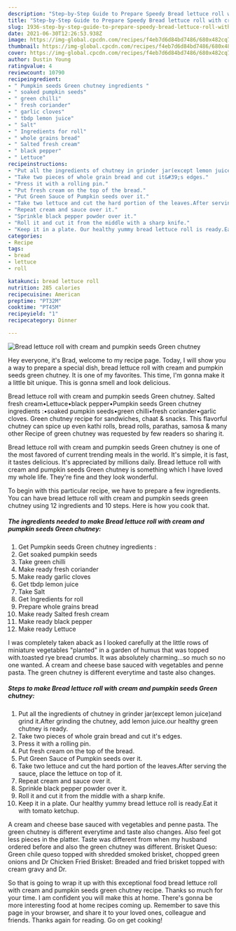 ```yaml
---
description: "Step-by-Step Guide to Prepare Speedy Bread lettuce roll with cream and pumpkin seeds Green chutney"
title: "Step-by-Step Guide to Prepare Speedy Bread lettuce roll with cream and pumpkin seeds Green chutney"
slug: 1936-step-by-step-guide-to-prepare-speedy-bread-lettuce-roll-with-cream-and-pumpkin-seeds-green-chutney
date: 2021-06-30T12:26:53.938Z
image: https://img-global.cpcdn.com/recipes/f4eb7d6d84bd7486/680x482cq70/bread-lettuce-roll-with-cream-and-pumpkin-seeds-green-chutney-recipe-main-photo.jpg
thumbnail: https://img-global.cpcdn.com/recipes/f4eb7d6d84bd7486/680x482cq70/bread-lettuce-roll-with-cream-and-pumpkin-seeds-green-chutney-recipe-main-photo.jpg
cover: https://img-global.cpcdn.com/recipes/f4eb7d6d84bd7486/680x482cq70/bread-lettuce-roll-with-cream-and-pumpkin-seeds-green-chutney-recipe-main-photo.jpg
author: Dustin Young
ratingvalue: 4
reviewcount: 10790
recipeingredient:
- " Pumpkin seeds Green chutney ingredients "
- " soaked pumpkin seeds"
- " green chilli"
- " fresh coriander"
- " garlic cloves"
- " tbdp lemon juice"
- " Salt"
- " Ingredients for roll"
- " whole grains bread"
- " Salted fresh cream"
- " black pepper"
- " Lettuce"
recipeinstructions:
- "Put all the ingredients of chutney in grinder jar(except lemon juice)and grind it.After grinding the chutney, add lemon juice.our healthy green chutney is ready."
- "Take two pieces of whole grain bread and cut it&#39;s edges."
- "Press it with a rolling pin."
- "Put fresh cream on the top of the bread."
- "Put Green Sauce of Pumpkin seeds over it."
- "Take two lettuce and cut the hard portion of the leaves.After serving the sauce, place the lettuce on top of it."
- "Repeat cream and sauce over it."
- "Sprinkle black pepper powder over it."
- "Roll it and cut it from the middle with a sharp knife."
- "Keep it in a plate. Our healthy yummy bread lettuce roll is ready.Eat it with tomato ketchup."
categories:
- Recipe
tags:
- bread
- lettuce
- roll

katakunci: bread lettuce roll 
nutrition: 285 calories
recipecuisine: American
preptime: "PT32M"
cooktime: "PT45M"
recipeyield: "1"
recipecategory: Dinner

---
```



![Bread lettuce roll with cream and pumpkin seeds Green chutney](https://img-global.cpcdn.com/recipes/f4eb7d6d84bd7486/680x482cq70/bread-lettuce-roll-with-cream-and-pumpkin-seeds-green-chutney-recipe-main-photo.jpg)

Hey everyone, it's Brad, welcome to my recipe page. Today, I will show you a way to prepare a special dish, bread lettuce roll with cream and pumpkin seeds green chutney. It is one of my favorites. This time, I'm gonna make it a little bit unique. This is gonna smell and look delicious.

Bread lettuce roll with cream and pumpkin seeds Green chutney. Salted fresh cream•Lettuce•black pepper•Pumpkin seeds Green chutney ingredients :•soaked pumpkin seeds•green chilli•fresh coriander•garlic cloves. Green chutney recipe for sandwiches, chaat &amp; snacks. This flavorful chutney can spice up even kathi rolls, bread rolls, parathas, samosa &amp; many other Recipe of green chutney was requested by few readers so sharing it.

Bread lettuce roll with cream and pumpkin seeds Green chutney is one of the most favored of current trending meals in the world. It's simple, it is fast, it tastes delicious. It's appreciated by millions daily. Bread lettuce roll with cream and pumpkin seeds Green chutney is something which I have loved my whole life. They're fine and they look wonderful.


To begin with this particular recipe, we have to prepare a few ingredients. You can have bread lettuce roll with cream and pumpkin seeds green chutney using 12 ingredients and 10 steps. Here is how you cook that.

<!--inarticleads1-->

##### The ingredients needed to make Bread lettuce roll with cream and pumpkin seeds Green chutney:

1. Get  Pumpkin seeds Green chutney ingredients :
1. Get  soaked pumpkin seeds
1. Take  green chilli
1. Make ready  fresh coriander
1. Make ready  garlic cloves
1. Get  tbdp lemon juice
1. Take  Salt
1. Get  Ingredients for roll
1. Prepare  whole grains bread
1. Make ready  Salted fresh cream
1. Make ready  black pepper
1. Make ready  Lettuce


I was completely taken aback as I looked carefully at the little rows of miniature vegetables &#34;planted&#34; in a garden of humus that was topped with.toasted rye bread crumbs. It was absolutely charming…so much so no one wanted. A cream and cheese base sauced with vegetables and penne pasta. The green chutney is different everytime and taste also changes. 

<!--inarticleads2-->

##### Steps to make Bread lettuce roll with cream and pumpkin seeds Green chutney:

1. Put all the ingredients of chutney in grinder jar(except lemon juice)and grind it.After grinding the chutney, add lemon juice.our healthy green chutney is ready.
1. Take two pieces of whole grain bread and cut it&#39;s edges.
1. Press it with a rolling pin.
1. Put fresh cream on the top of the bread.
1. Put Green Sauce of Pumpkin seeds over it.
1. Take two lettuce and cut the hard portion of the leaves.After serving the sauce, place the lettuce on top of it.
1. Repeat cream and sauce over it.
1. Sprinkle black pepper powder over it.
1. Roll it and cut it from the middle with a sharp knife.
1. Keep it in a plate. Our healthy yummy bread lettuce roll is ready.Eat it with tomato ketchup.


A cream and cheese base sauced with vegetables and penne pasta. The green chutney is different everytime and taste also changes. Also feel got less pieces in the platter. Taste was different from when my husband ordered before and also the green chutney was different. Brisket Queso: Green chile queso topped with shredded smoked brisket, chopped green onions and Dr Chicken Fried Brisket: Breaded and fried brisket topped with cream gravy and Dr. 

So that is going to wrap it up with this exceptional food bread lettuce roll with cream and pumpkin seeds green chutney recipe. Thanks so much for your time. I am confident you will make this at home. There's gonna be more interesting food at home recipes coming up. Remember to save this page in your browser, and share it to your loved ones, colleague and friends. Thanks again for reading. Go on get cooking!
